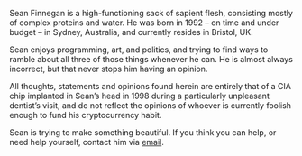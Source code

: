 ﻿Sean Finnegan is a high-functioning sack of sapient flesh, consisting mostly of complex proteins and water. He was born in 1992 – on time and under budget – in Sydney, Australia, and currently resides in Bristol, UK.

Sean enjoys programming, art, and politics, and trying to find ways to ramble about all three of those things whenever he can. He is almost always incorrect, but that never stops him having an opinion.

All thoughts, statements and opinions found herein are entirely that of a CIA chip implanted in Sean’s head in 1998 during a particularly unpleasant dentist’s visit, and do not reflect the opinions of whoever is currently foolish enough to fund his cryptocurrency habit.

Sean is trying to make something beautiful. If you think you can help, or need help yourself, contact him via [email](mailto:seandgfinnegan@protonmail.com).